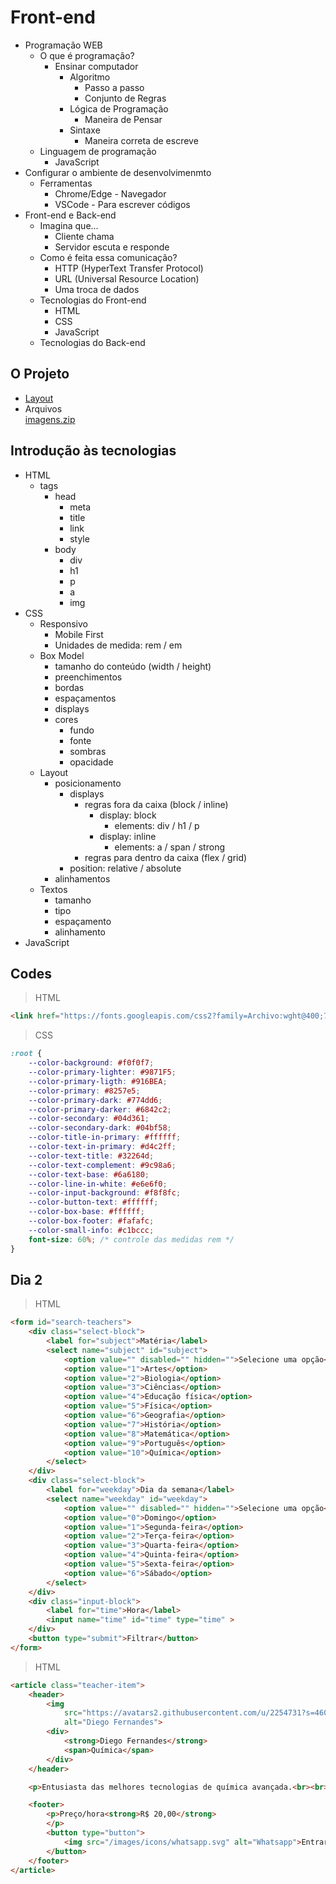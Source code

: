 # Front-end

- Programação WEB  
    - O que é programação?  
        - Ensinar computador
            - Algoritmo  
                - Passo a passo  
                - Conjunto de Regras  
            - Lógica de Programação  
                - Maneira de Pensar  
            - Sintaxe  
                - Maneira correta de escreve  
    - Linguagem de programação  
        - JavaScript    
- Configurar o ambiente de desenvolvimenmto  
    - Ferramentas
        - Chrome/Edge - Navegador
        - VSCode - Para escrever códigos
- Front-end e Back-end  
    - Imagina que...
        - Cliente chama
        - Servidor escuta e responde
    - Como é feita essa comunicação?
        - HTTP (HyperText Transfer Protocol)
        - URL (Universal Resource Location)
        - Uma troca de dados  
    - Tecnologias do Front-end
        - HTML
        - CSS
        - JavaScript
    - Tecnologias do Back-end

## O Projeto

- [Layout ](https://www.figma.com/file/GHGS126t7WYjnPZdRKChJF/Proffy-Web/duplicate)
- Arquivos  
    [imagens.zip](https://bit.ly/assets-nlw)

## Introdução às tecnologias

- HTML  
    - tags
        - head
            - meta
            - title
            - link
            - style
        - body
            - div
            - h1
            - p
            - a
            - img
- CSS 
    - Responsivo
        - Mobile First
        - Unidades de medida: rem / em
    - Box Model
        - tamanho do conteúdo (width / height)
        - preenchimentos
        - bordas
        - espaçamentos
        - displays
        - cores
            - fundo
            - fonte
            - sombras
            - opacidade
    - Layout
        - posicionamento
            - displays
                - regras fora da caixa (block / inline)
                    - display: block
                        - elements: div / h1 / p
                    - display: inline
                        - elements: a / span / strong
                - regras para dentro da caixa (flex / grid)
            - position: relative / absolute
        - alinhamentos
    - Textos 
        - tamanho
        - tipo
        - espaçamento
        - alinhamento   
- JavaScript  

## Codes

>HTML
```html
<link href="https://fonts.googleapis.com/css2?family=Archivo:wght@400;700&amp;family=Poppins:wght@400;600&amp;display=swap" rel="stylesheet">
```

>CSS
```css
:root {
    --color-background: #f0f0f7;
    --color-primary-lighter: #9871F5;
    --color-primary-ligth: #916BEA;
    --color-primary: #8257e5;
    --color-primary-dark: #774dd6;
    --color-primary-darker: #6842c2;
    --color-secondary: #04d361; 
    --color-secondary-dark: #04bf58;
    --color-title-in-primary: #ffffff;
    --color-text-in-primary: #d4c2ff;
    --color-text-title: #32264d;
    --color-text-complement: #9c98a6;
    --color-text-base: #6a6180;
    --color-line-in-white: #e6e6f0;
    --color-input-background: #f8f8fc;
    --color-button-text: #ffffff;
    --color-box-base: #ffffff;
    --color-box-footer: #fafafc;
    --color-small-info: #c1bccc;
    font-size: 60%; /* controle das medidas rem */
}
```

## Dia 2

>HTML
```html
<form id="search-teachers">
    <div class="select-block">
        <label for="subject">Matéria</label>
        <select name="subject" id="subject">
            <option value="" disabled="" hidden="">Selecione uma opção</option>
            <option value="1">Artes</option>
            <option value="2">Biologia</option>
            <option value="3">Ciências</option>
            <option value="4">Educação física</option>
            <option value="5">Física</option>
            <option value="6">Geografia</option>
            <option value="7">História</option>
            <option value="8">Matemática</option>
            <option value="9">Português</option>
            <option value="10">Química</option>
        </select>
    </div>
    <div class="select-block">
        <label for="weekday">Dia da semana</label>
        <select name="weekday" id="weekday">
            <option value="" disabled="" hidden="">Selecione uma opção</option>
            <option value="0">Domingo</option>
            <option value="1">Segunda-feira</option>
            <option value="2">Terça-feira</option>
            <option value="3">Quarta-feira</option>
            <option value="4">Quinta-feira</option>
            <option value="5">Sexta-feira</option>
            <option value="6">Sábado</option>
        </select>
    </div>
    <div class="input-block">
        <label for="time">Hora</label>
        <input name="time" id="time" type="time" >
    </div>
    <button type="submit">Filtrar</button>
</form>
```
>HTML
```html
<article class="teacher-item">
    <header>
        <img 
            src="https://avatars2.githubusercontent.com/u/2254731?s=460&amp;u=0ba16a79456c2f250e7579cb388fa18c5c2d7d65&amp;v=4" 
            alt="Diego Fernandes">
        <div>
            <strong>Diego Fernandes</strong>
            <span>Química</span>
        </div>
    </header>

    <p>Entusiasta das melhores tecnologias de química avançada.<br><br>Apaixonado por explodir coisas em laboratório e por mudar a vida das pessoas através de experiências. Mais de 200.000 pessoas já passaram por uma das minhas explosões.</p>

    <footer>
        <p>Preço/hora<strong>R$ 20,00</strong>
        </p>
        <button type="button">
            <img src="/images/icons/whatsapp.svg" alt="Whatsapp">Entrar em contato
        </button>
    </footer>
</article>
```